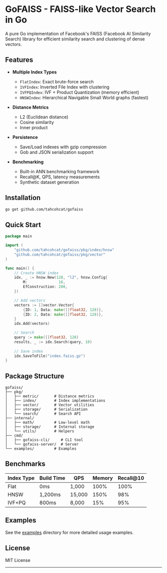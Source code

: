 # GoFAISS - FAISS-like Vector Search in Go

A pure Go implementation of Facebook's FAISS (Facebook AI Similarity Search) library for efficient similarity search and clustering of dense vectors.


## Features

- **Multiple Index Types**
  - `FlatIndex`: Exact brute-force search
  - `IVFIndex`: Inverted File Index with clustering
  - `IVFPQIndex`: IVF + Product Quantization (memory efficient)
  - `HNSWIndex`: Hierarchical Navigable Small World graphs (fastest)

- **Distance Metrics**
  - L2 (Euclidean distance)
  - Cosine similarity
  - Inner product

- **Persistence**
  - Save/Load indexes with gzip compression
  - Gob and JSON serialization support

- **Benchmarking**
  - Built-in ANN benchmarking framework
  - Recall@K, QPS, latency measurements
  - Synthetic dataset generation

## Installation

```bash
go get github.com/tahcohcat/gofaiss
```

## Quick Start

```go
package main

import (
    "github.com/tahcohcat/gofaiss/pkg/index/hnsw"
    "github.com/tahcohcat/gofaiss/pkg/vector"
)

func main() {
    // Create HNSW index
    idx, _ := hnsw.New(128, "l2", hnsw.Config{
        M:              16,
        EfConstruction: 200,
    })

    // Add vectors
    vectors := []vector.Vector{
        {ID: 1, Data: make([]float32, 128)},
        {ID: 2, Data: make([]float32, 128)},
    }
    idx.Add(vectors)

    // Search
    query := make([]float32, 128)
    results, _ := idx.Search(query, 10)
    
    // Save index
    idx.SaveToFile("index.faiss.gz")
}
```

## Package Structure

```
gofaiss/
├── pkg/
│   ├── metric/       # Distance metrics
│   ├── index/        # Index implementations
│   ├── vector/       # Vector utilities
│   ├── storage/      # Serialization
│   └── search/       # Search API
├── internal/
│   ├── math/         # Low-level math
│   ├── storage/      # Internal storage
│   └── utils/        # Helpers
├── cmd/
│   ├── gofaiss-cli/     # CLI tool
│   └── gofaiss-server/  # Server
└── examples/         # Examples
```

## Benchmarks

| Index Type | Build Time | QPS | Memory | Recall@10 |
|------------|-----------|-----|---------|-----------|
| Flat       | 0ms       | 1,000 | 100% | 100% |
| HNSW       | 1,200ms   | 15,000 | 150% | 98% |
| IVF+PQ     | 800ms     | 8,000 | 15% | 95% |

## Examples

See the [examples](./examples) directory for more detailed usage examples.

## License

MIT License

---
